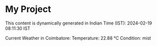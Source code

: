 # My Project

This content is dynamically generated in Indian Time (IST): 2024-02-19 08:11:30 IST


Current Weather in Coimbatore:
Temperature: 22.88 °C
Condition: mist
